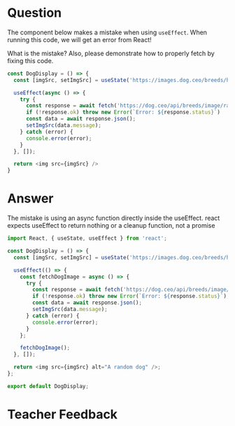 # Question

The component below makes a mistake when using `useEffect`. When running this code, we will get an error from React! 

What is the mistake? Also, please demonstrate how to properly fetch by fixing this code.

```js
const DogDisplay = () => {
  const [imgSrc, setImgSrc] = useState('https://images.dog.ceo/breeds/hound-english/n02089973_612.jpg');

  useEffect(async () => {
    try {
      const response = await fetch('https://dog.ceo/api/breeds/image/random');
      if (!response.ok) throw new Error(`Error: ${response.status}`)
      const data = await response.json();
      setImgSrc(data.message);
    } catch (error) {
      console.error(error);
    }
  }, []);

  return <img src={imgSrc} />
}
```

# Answer
The mistake is using an async function directly inside the useEffect. react expects useEffect to return nothing or a cleanup function, not a promise
```js
import React, { useState, useEffect } from 'react';

const DogDisplay = () => {
  const [imgSrc, setImgSrc] = useState('https://images.dog.ceo/breeds/hound-english/n02089973_612.jpg');

  useEffect(() => {
    const fetchDogImage = async () => {
      try {
        const response = await fetch('https://dog.ceo/api/breeds/image/random');
        if (!response.ok) throw new Error(`Error: ${response.status}`);
        const data = await response.json();
        setImgSrc(data.message);
      } catch (error) {
        console.error(error);
      }
    };

    fetchDogImage();
  }, []);

  return <img src={imgSrc} alt="A random dog" />;
};

export default DogDisplay;

```
# Teacher Feedback
